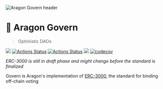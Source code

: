 ![Aragon Govern header](../../raw/master/.github/govern.png)

# 🦅 Aragon Govern

> Optimistic DAOs

[![](https://img.shields.io/badge/solidity-%3E%3D%200.6.8-lightgrey)](https://img.shields.io/badge/solidity-%3E%3D%200.6.8-lightgrey) [![Actions Status](https://github.com/aragon/govern/workflows/CI/badge.svg)](https://github.com/aragon/govern/actions?query=workflow%3ACI) [![Actions Status](https://github.com/aragon/govern/workflows/CD/badge.svg)](https://github.com/aragon/govern/actions?query=workflow%3ACD)
 [![](https://img.shields.io/npm/v/@aragon/govern)](https://www.npmjs.com/package/@aragon/govern) [![codecov](https://codecov.io/gh/aragon/govern/branch/master/graph/badge.svg)](https://codecov.io/gh/aragon/govern)


_ERC-3000 is still in draft phase and might change before the standard is finalized_

Govern is Aragon's implementation of [ERC-3000](https://github.com/ethereum/EIPs/pull/3000), the standard for binding off-chain voting
